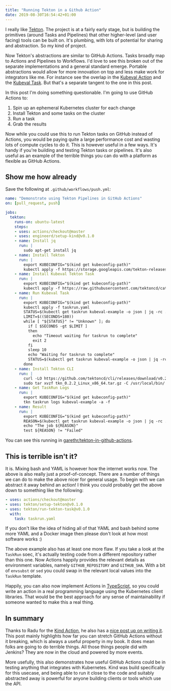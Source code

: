 ```yaml
---
title: "Running Tekton in a Github Action"
date: 2019-08-30T16:54:42+01:00
---
```


I really like [Tekton](https://tekton.dev/). The project is at a fairly early stage, but is building the primitives
(around Tasks and Pipelines) that other higher-level (and user facing) tools can be built on. It's plumbing, with
lots of potential for sharing and abstraction. So my kind of project.

Now Tekton's abstractions are similar to GitHub Actions. Tasks broadly map to Actions and Pipelines to Workflows.
I'd love to see this broken out of the separate implementations and a general standard emerge. Portable abstractions
would allow for more innovation on top and less make work for integrators like me. For instance see the overlap in the
[Kubeval Action](https://github.com/instrumenta/kubeval-action) and the [Kubeval Task](https://github.com/tektoncd/catalog/tree/master/kubeval).
But that's a separate tangent to the one in this post. 

In this post I'm doing something questionable. I'm going to use GitHub Actions to:

1. Spin up an ephemeral Kubernetes cluster for each change
2. Install Tekton and some tasks on the cluster
3. Run a task
4. Grab the results

Now while you could use this to run Tekton tasks on GitHub instead of Actions, you would be paying quite a large performance
cost and wasting lots of compute cycles to do it. This is however useful in a few ways. It's handy if you're building
and testing Tekton tasks or pipelines. It's also useful as an example of the terrible things you can do with a platform
as flexible as GitHub Actions.

## Show me how already

Save the following at `.github/workflows/push.yml`:

```yaml
name: "Demonstrate using Tekton Pipelines in GitHub Actions"
on: [pull_request, push]

jobs:
  tekton:
    runs-on: ubuntu-latest
    steps:
    - uses: actions/checkout@master
    - uses: engineerd/setup-kind@v0.1.0
    - name: Install jq
      run: |
        sudo apt-get install jq
    - name: Install Tekton
      run: |
        export KUBECONFIG="$(kind get kubeconfig-path)"
        kubectl apply -f https://storage.googleapis.com/tekton-releases/latest/release.yaml
    - name: Install Kubeval Tekton Task
      run: |
        export KUBECONFIG="$(kind get kubeconfig-path)"
        kubectl apply -f https://raw.githubusercontent.com/tektoncd/catalog/master/kubeval/kubeval.yaml
    - name: Run Kubeval Task
      run: |
        export KUBECONFIG="$(kind get kubeconfig-path)"
        kubectl apply -f taskrun.yaml
        STATUS=$(kubectl get taskrun kubeval-example -o json | jq -rc .status.conditions[0].status)
        LIMIT=$((SECONDS+180))
        while [ "${STATUS}" != "Unknown" ]; do
          if [ $SECONDS -gt $LIMIT ]
          then
            echo "Timeout waiting for taskrun to complete"
            exit 2
          fi
          sleep 10
          echo "Waiting for taskrun to complete"
          STATUS=$(kubectl get taskrun kubeval-example -o json | jq -rc .status.conditions[0].status)
        done
    - name: Install Tekton CLI
      run: |
        curl -LO https://github.com/tektoncd/cli/releases/download/v0.2.2/tkn_0.2.2_Linux_x86_64.tar.gz
        sudo tar xvzf tkn_0.2.2_Linux_x86_64.tar.gz -C /usr/local/bin/ tkn
    - name: Get TaskRun Logs
      run: |
        export KUBECONFIG="$(kind get kubeconfig-path)"
        tkn taskrun logs kubeval-example -a -f
    - name: Result
      run: |
        export KUBECONFIG="$(kind get kubeconfig-path)"
        REASON=$(kubectl get taskrun kubeval-example -o json | jq -rc .status.conditions[0].reason)
        echo "The job ${REASON}"
        test ${REASON} != "Failed"
```

You can see this running in [garethr/tekton-in-github-actions](https://github.com/garethr/tekton-in-github-actions/commit/eab21df93836348c97a34f3d263a0873a879a27e/checks).


## This is terrible isn't it?

It is. Mixing bash and YAML is however how the internet works now. The above is also really just a proof-of-concept.
There are a number of things we can do to make the above nicer for general usage. To begin with we can abstract it
away behind an action! I think you could probably get the above down to something like the following:

```yaml
- uses: actions/checkout@master
- uses: tekton/setup-tekton@v0.1.0
- uses: tekton/run-tekton-task@v0.1.0
  with:
    task: taskrun.yaml
```

If you don't like the idea of hiding all of that YAML and bash behind some more YAML and a Docker image then please
don't look at how most software works :)

The above example also has at least one more flaw. If you take a look at the `TaskRun` soec, it's actually testing code from a different
repository rather than this one. Now Actions happily provides the relevant details as environment variables, namely
`GITHUB_REPOSITORY` and `GITHUB_SHA`. With a bit of `envsubst` or `sed` you could swap in the relevant local values into
the `TaskRun` template.

Happily, you can also now implement Actions in [TypeScript](https://github.com/actions/javascript-template), so you could write an action in a real programming language using
the Kubernetes client libraries. That would be the best approach for any sense of maintainability if someone wanted
to make this a real thing.


## In summary

Thanks to Radu for the [Kind Action](https://github.com/marketplace/actions/kind-kubernetes-in-docker-action), he also has a [nice post up on writing it](https://radu-matei.com/blog/building-github-actions/).
This post mainly highlights how far you can stretch GitHub Actions without it breaking, which is always a useful property
in my book. It does mean folks are going to do terrible things. All those things people did with Jenkins? They are now in the cloud
and powered by more events.

More usefully, this also demonstrates how useful GitHub Actions could be in testing anything that integrates with Kubernetes.
Kind was build specifically for this usecase, and being able to run it close to the code and suitably abstracted away is
powerful for anyone building clients or tools which use the API.





